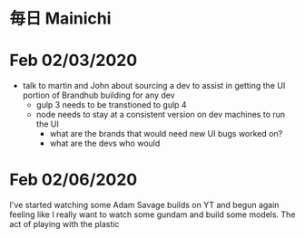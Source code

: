 # 毎日 Mainichi

# Feb 02/03/2020

- talk to martin and John about sourcing a dev to assist in getting the UI portion of Brandhub building for any dev
  - gulp 3 needs to be transtioned to gulp 4
  - node needs to stay at a consistent version on dev machines to run the UI
    - what are the brands that would need new UI bugs worked on?
    - what are the devs who would

# Feb 02/06/2020

I've started watching some Adam Savage builds on YT and begun again feeling like I really want to watch some gundam and build some models. The act of playing with the plastic
